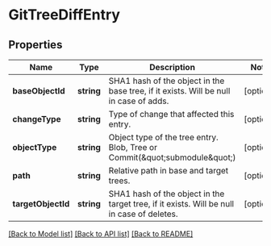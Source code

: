 # GitTreeDiffEntry

## Properties
Name | Type | Description | Notes
------------ | ------------- | ------------- | -------------
**baseObjectId** | **string** | SHA1 hash of the object in the base tree, if it exists. Will be null in case of adds. | [optional] 
**changeType** | **string** | Type of change that affected this entry. | [optional] 
**objectType** | **string** | Object type of the tree entry. Blob, Tree or Commit(\&quot;submodule\&quot;) | [optional] 
**path** | **string** | Relative path in base and target trees. | [optional] 
**targetObjectId** | **string** | SHA1 hash of the object in the target tree, if it exists. Will be null in case of deletes. | [optional] 

[[Back to Model list]](../README.md#documentation-for-models) [[Back to API list]](../README.md#documentation-for-api-endpoints) [[Back to README]](../README.md)


